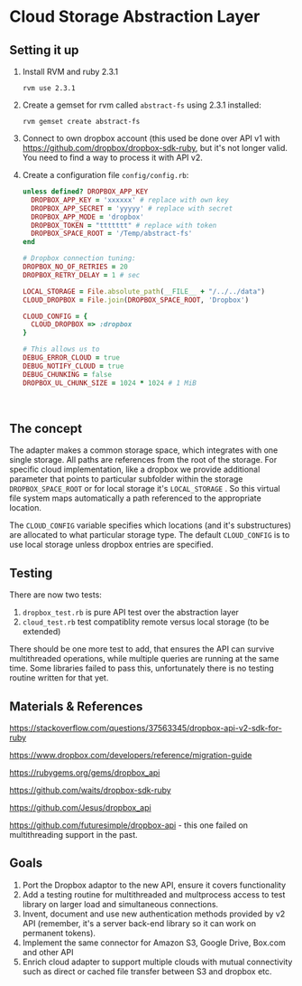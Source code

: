 # Cloud Storage Abstraction Layer

## Setting it up

1. Install RVM and ruby 2.3.1

   ```shell
   rvm use 2.3.1
   ```

2. Create a gemset for rvm called `abstract-fs` using 2.3.1 installed:

   ```shell
   rvm gemset create abstract-fs
   ```

3. Connect to own dropbox account (this used be done over API v1 with https://github.com/dropbox/dropbox-sdk-ruby, but it's not longer valid. You need to find a way to process it with API v2.

4. Create a configuration file `config/config.rb`:

   ```ruby
   unless defined? DROPBOX_APP_KEY
     DROPBOX_APP_KEY = 'xxxxxx' # replace with own key
     DROPBOX_APP_SECRET = 'yyyyy' # replace with secret
     DROPBOX_APP_MODE = 'dropbox' 
     DROPBOX_TOKEN = "ttttttt" # replace with token
     DROPBOX_SPACE_ROOT = '/Temp/abstract-fs'
   end

   # Dropbox connection tuning:
   DROPBOX_NO_OF_RETRIES = 20
   DROPBOX_RETRY_DELAY = 1 # sec

   LOCAL_STORAGE = File.absolute_path(__FILE__ + "/../../data")
   CLOUD_DROPBOX = File.join(DROPBOX_SPACE_ROOT, 'Dropbox')

   CLOUD_CONFIG = {
     CLOUD_DROPBOX => :dropbox
   }

   # This allows us to
   DEBUG_ERROR_CLOUD = true
   DEBUG_NOTIFY_CLOUD = true
   DEBUG_CHUNKING = false
   DROPBOX_UL_CHUNK_SIZE = 1024 * 1024 # 1 MiB

   ```

   ​

## The concept

The adapter makes a common storage space, which integrates with one single storage. All paths are references from the root of the storage. For specific cloud implementation, like a dropbox we provide additional parameter that points to particular subfolder within the storage `DROPBOX_SPACE_ROOT` or for local storage it's `LOCAL_STORAGE` . So this virtual file system maps automatically a path referenced to the appropriate location. 

The `CLOUD_CONFIG` variable specifies which locations (and it's substructures) are allocated to what particular storage type. The default `CLOUD_CONFIG` is to use local storage unless dropbox entries are specified. 

## Testing

There are now two tests:

1. `dropbox_test.rb` is pure API test over the abstraction layer
2. `cloud_test.rb` test compatiblity remote versus local storage (to be extended)

There should be one more test to add, that ensures the API can survive multithreaded operations, while multiple queries are running at the same time. Some libraries failed to pass this, unfortunately there is no testing routine written for that yet.

## Materials & References

https://stackoverflow.com/questions/37563345/dropbox-api-v2-sdk-for-ruby

https://www.dropbox.com/developers/reference/migration-guide

https://rubygems.org/gems/dropbox_api

https://github.com/waits/dropbox-sdk-ruby

https://github.com/Jesus/dropbox_api

https://github.com/futuresimple/dropbox-api - this one failed on multithreading support in the past.

## Goals

1. Port the Dropbox adaptor to the new API, ensure it covers functionality
2. Add a testing routine for multithreaded and multprocess access to test library on larger load and simultaneous  connections.
3. Invent, document and use new authentication methods provided by v2 API (remember, it's a server back-end library so it can work on permanent tokens).
4. Implement the same connector for Amazon S3, Google Drive, Box.com and other API
5. Enrich cloud adapter to support multiple clouds with mutual connectivity such as direct or cached file transfer between S3 and dropbox etc. 
